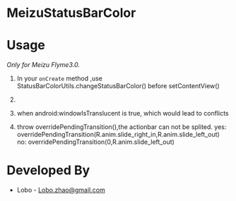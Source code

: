 MeizuStatusBarColor
==========================

Usage
=====

*Only for Meizu Flyme3.0.*

  1. In your `onCreate` method ,use StatusBarColorUtils.changeStatusBarColor()
        before setContentView()
        
  2. <uses-permission android:name="android.permission.SYSTEM_ALERT_WINDOW">
    
  3. when android:windowIsTranslucent is true, which would lead to conflicts

  4. throw overridePendingTransition(),the actionbar can not be splited.
		yes:
        overridePendingTransition(R.anim.slide_right_in,R.anim.slide_left_out)
        no:
        overridePendingTransition(0,R.anim.slide_left_out)


Developed By
============

 * Lobo - <Lobo.zhao@gmail.com>